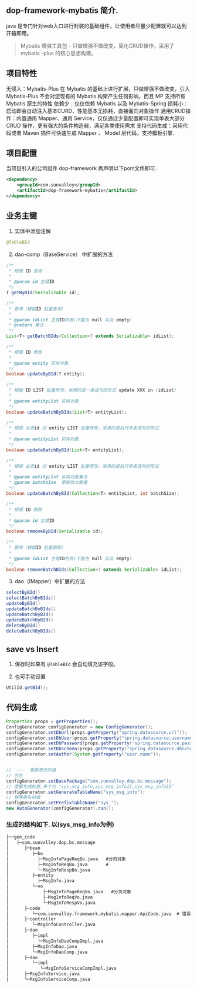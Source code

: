 ## dop-framework-mybatis 简介.
java 是专门针对web入口进行封装的基础组件，让使用者尽量少配置就可以达到开箱即用。
> Mybatis 增强工具包 - 只做增强不做改变，简化CRUD操作。采用了mybatis -plus 的核心思想构建。

## 项目特性
无侵入：Mybatis-Plus 在 Mybatis 的基础上进行扩展，只做增强不做改变，引入 Mybatis-Plus 不会对您现有的 Mybatis 构架产生任何影响，而且 MP 支持所有 Mybatis 原生的特性
依赖少：仅仅依赖 Mybatis 以及 Mybatis-Spring
损耗小：启动即会自动注入基本CURD，性能基本无损耗，直接面向对象操作
通用CRUD操作：内置通用 Mapper、通用 Service，仅仅通过少量配置即可实现单表大部分 CRUD 操作，更有强大的条件构造器，满足各类使用需求
支持代码生成：采用代码或者 Maven 插件可快速生成 Mapper 、 Model 层代码，支持模板引擎.

## 项目配置
当项目引入的公司组件 dop-framework
再声明以下pom文件即可.
```xml
<dependency>
    <groupId>com.sunvalley</groupId>
    <artifactId>dop-framework-mybatis</artifactId>
</dependency>
```

## 业务主键
1. 实体中添加注解
```java
@TableBId
```

2. dao-comp（BaseService） 中扩展的方法
```java
/**
 * 根据 ID 查询
 *
 * @param id 主键ID
 */
T getByBId(Serializable id);

/**
 * 查询（根据ID 批量查询）
 *
 * @param idList 主键ID列表(不能为 null 以及 empty)
 * @return 集合
 */
List<T> getBatchBIds(Collection<? extends Serializable> idList);

/**
 * 根据 ID 修改
 *
 * @param entity 实体对象
 */
boolean updateByBId(T entity);

/**
 * 根据 ID LIST 批量修改，采用的是一条语句的形式 update XXX in (idList)
 *
 * @param entityList 实体对象
 */
boolean updateBatchByBIds(List<T> entityList);

/**
 * 根据 业务id 对 entity LIST 批量修改，采用的是执行多条语句的形式
 *
 * @param entityList 实体对象
 */
boolean updateBatchByBId(List<T> entityList);

/**
 * 根据 业务id 对 entity LIST 批量修改，采用的是执行多条语句的形式
 *
 * @param entityList 实体对象集合
 * @param batchSize  更新批次数量
 */
boolean updateBatchByBId(Collection<T> entityList, int batchSize);

/**
 * 根据 ID 删除
 *
 * @param id 主键ID
 */
boolean removeByBId(Serializable id);

/**
 * 删除（根据ID 批量删除）
 *
 * @param idList 主键ID列表(不能为 null 以及 empty)
 */
boolean removeBatchBIds(Collection<? extends Serializable> idList);
```

3. dao（IMapper）中扩展的方法
```java
selectByBId()
selectBatchByBIds()
updateByBId()
updateBatchByBIds()
updateBatchByBId()
updateBatchByBId()
deleteByBId()
deleteBatchByBIds()
```

## save vs Insert
1. 保存时如果有 `@TableBId` 会自动填充该字段。

2. 也可手动设置
```java
UtilId.getBId();
```

## 代码生成
```java
Properties props = getProperties();
ConfigGenerator configGenerator = new ConfigGenerator();
configGenerator.setDbUrl(props.getProperty("spring.datasource.url"));
configGenerator.setDbUser(props.getProperty("spring.datasource.username"));
configGenerator.setDbPassword(props.getProperty("spring.datasource.password"));
configGenerator.setDbSchema(props.getProperty("spring.datasource.dbSchema"));
configGenerator.setAuthor(System.getProperty("user.name"));


//  ---  需要更改的值
// 包名
configGenerator.setBasePackage("com.sunvalley.dop.bc.message");
// 需要生成的表,多个为 "sys_msg_info,sys_msg_info12,sys_msg_info33"
configGenerator.setGenerateTableName("sys_msg_info");
// 替换表名前缀
configGenerator.setPrefixTableName("sys_");
new AutoGenerator(configGenerator).run();
```

### 生成的结构如下. 以(sys_msg_info为例)
```xml
├──gen_code
│   ├─com.sunvalley.dop.bc.message
│      ├─bean 		
│         ├─bo         
│           ├─MsgInfoPageReqBo.java   #分页对象
│           ├─MsgInfoReqBo.java       #
│           └─MsgInfoRespBo.java       
│         ├─entity     
│           ├─MsgInfo.java            
│         └─vo
│             ├─MsgInfoPageReqVo.java   #分页对象
│             ├─MsgInfoReqVo.java      
│             └─MsgInfoRespVo.java       
│      ├─code 		                 
│         └─com.sunvalley.framework.mybatis.mapper.ApiCode.java  # 错误码定义		
│      ├─controller 		                 
│         └─MsgInfoController.java  	
│      ├─dao
│         ├─impl
│           └─MsgInfoDaoCompImpl.java 		        
│         ├─MsgInfoDao.java
│         └─MsgInfoDaoComp.java   
│      ├─dao
│         └─impl
│            └─MsgInfoServiceCompImpl.java 		        
│      ├─MsgInfoService.java
│      └─MsgInfoServiceComp.java
```
